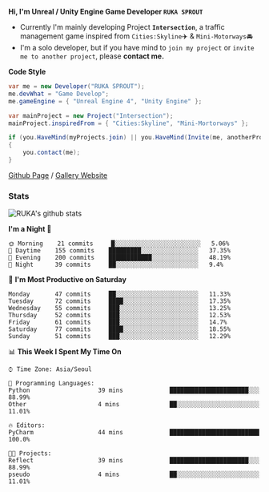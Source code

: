 **Hi, I'm Unreal / Unity Engine Game Developer `RUKA SPROUT`**

- Currently I'm mainly developing Project **`Intersection`**, a traffic management game inspired from `Cities:Skyline`✈️ & `Mini-Motorways`🚘
- I'm a solo developer, but if you have mind to `join my project` or `invite me to another project`, please **contact me.**

**Code Style**

```csharp
var me = new Developer("RUKA SPROUT");
me.devWhat = "Game Develop";
me.gameEngine = { "Unreal Engine 4", "Unity Engine" };
```

```csharp
var mainProject = new Project("Intersection");
mainProject.inspiredFrom = { "Cities:Skyline", "Mini-Mortorways" };

if (you.HaveMind(myProjects.join) || you.HaveMind(Invite(me, anotherProject)))
{
    you.contact(me);
}
```

[Github Page](https://lutca1320.github.io/) / [Gallery Website](https://rukasp.xyz/)

### Stats

![RUKA's github stats](https://github-readme-stats.vercel.app/api?username=lutca1320&theme=dracula&show_icons=true&include_all_commits=true&count_private=true&hide=contribs,prs)

<!--START_SECTION:waka-->
**I'm a Night 🦉** 

```text
🌞 Morning    21 commits     █░░░░░░░░░░░░░░░░░░░░░░░░   5.06% 
🌆 Daytime    155 commits    █████████░░░░░░░░░░░░░░░░   37.35% 
🌃 Evening    200 commits    ████████████░░░░░░░░░░░░░   48.19% 
🌙 Night      39 commits     ██░░░░░░░░░░░░░░░░░░░░░░░   9.4%

```
📅 **I'm Most Productive on Saturday** 

```text
Monday       47 commits     ██░░░░░░░░░░░░░░░░░░░░░░░   11.33% 
Tuesday      72 commits     ████░░░░░░░░░░░░░░░░░░░░░   17.35% 
Wednesday    55 commits     ███░░░░░░░░░░░░░░░░░░░░░░   13.25% 
Thursday     52 commits     ███░░░░░░░░░░░░░░░░░░░░░░   12.53% 
Friday       61 commits     ███░░░░░░░░░░░░░░░░░░░░░░   14.7% 
Saturday     77 commits     ████░░░░░░░░░░░░░░░░░░░░░   18.55% 
Sunday       51 commits     ███░░░░░░░░░░░░░░░░░░░░░░   12.29%

```


📊 **This Week I Spent My Time On** 

```text
⌚︎ Time Zone: Asia/Seoul

💬 Programming Languages: 
Python                   39 mins             ██████████████████████░░░   88.99% 
Other                    4 mins              ██░░░░░░░░░░░░░░░░░░░░░░░   11.01%

🔥 Editors: 
PyCharm                  44 mins             █████████████████████████   100.0%

🐱‍💻 Projects: 
Reflect                  39 mins             ██████████████████████░░░   88.99% 
pseudo                   4 mins              ██░░░░░░░░░░░░░░░░░░░░░░░   11.01%

```


<!--END_SECTION:waka-->
